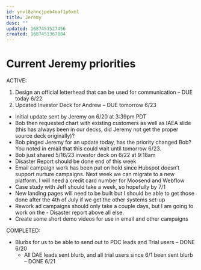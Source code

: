 ```yaml
---
id: ynvl8zhncjpeb4oaf1p6xml
title: Jeremy
desc: ""
updated: 1687451527456
created: 1687451367884
---
```


# Current Jeremy priorities

ACTIVE:

1. Design an official letterhead that can be used for communication – DUE today 6/22
2. Updated Investor Deck for Andrew – DUE tomorrow 6/23

- Initial update sent by Jeremy on 6/20 at 3:39pm PDT
- Bob then requested chart with existing customers as well as IAEA slide (this has always been in our decks, did Jeremy not get the proper source deck originally)?
- Bob pinged Jeremy for an update today, has the priority changed Bob? You noted in email that this could wait until tomorrow 6/23.
- Bob just shared 5/16/23 investor deck on 6/22 at 9:18am
- Disaster Report should be done end of this week
- Email campaign work has been put on hold since Hubspot doesn’t support nurture campaigns. Next week we can migrate to a new platform. I will need a credit card number for Moosend and Webflow
- Case study with Jeff should take a week, so hopefully by 7/1
- New landing pages will need to be built but I should be able to get those done after the 4th of July if we get the other systems set-up
- Rework ad campaigns should only take a couple days, but I am going to work on the - Disaster report above all else.
- Create some short demo videos for use in email and other campaigns

COMPLETED:

- Blurbs for us to be able to send out to PDC leads and Trial users – DONE 6/20
  - All DAE leads sent blurb, and all trial users since 6/1 been sent blurb – DONE 6/21
